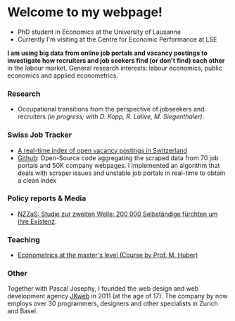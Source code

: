 # Welcome to my webpage!

- PhD student in Economics at the University of Lausanne
- Currently I'm visiting at the Centre for Economic Performance at LSE

**I am using big data from online job portals and vacancy postings to investigate how recruiters and job seekers find (or don't find) each other** in the labour market. General research interests: labour economics, public economics and applied econometrics. 

### Research 

- Occupational transitions from the perspective of jobseekers and recruiters *(in progress; with D. Kopp, R. Lalive, M. Siegenthaler)*.

### Swiss Job Tracker

- [A real-time index of open vacancy postings in Switzerland](http://swissjobtracker.ch/)
- [Github](https://github.com/swissjobtracker/chjobtracker): Open-Source code aggregating the scraped data from 70 job portals and 50K company webpages. I implemented an algorithm that deals with scraper issues and unstable job portals in real-time to obtain a clean index


### Policy reports & Media

- [NZZaS: Studie zur zweiten Welle: 200 000 Selbständige fürchten um ihre Existenz](https://nzzas.nzz.ch/wirtschaft/zweite-welle-viele-selbstaendige-fuerchten-um-ihre-existenz-ld.1589295). 


### Teaching

- [Econometrics at the master's level (Course by Prof. M. Huber)](https://hecnet.unil.ch/hec/syllabus/descriptif/2551?dyn_lang=en)

### Other

Together with Pascal Josephy, I founded the web design and web development agency [JKweb](https://jkweb.ch/) in 2011 (at the age of 17). The company by now employs over 30 programmers, designers and other specialists in Zurich and Basel.
